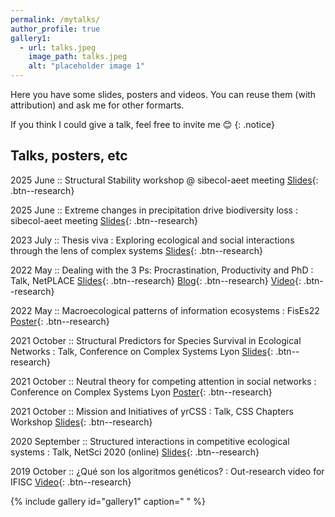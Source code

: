 ```yaml
---
permalink: /mytalks/
author_profile: true
gallery1:
  - url: talks.jpeg
    image_path: talks.jpeg
    alt: "placeholder image 1"
---
```

Here you have some slides, posters and videos.
You can reuse them (with attribution) and ask me for other formarts.

If you think I could give a talk, feel free to invite me :blush: 
{: .notice}

## Talks, posters, etc
2025 June  ::  Structural Stability workshop @ sibecol-aeet meeting [Slides](https://drive.google.com/file/d/1c_zlHLYqqKd5THnyjWQznLDSz1xWlVj6/view?usp=sharing){: .btn--research} 

2025 June  ::  Extreme changes in precipitation drive biodiversity loss
: sibecol-aeet meeting [Slides](https://drive.google.com/file/d/1-E_9hv9QfNlH_ZSGWlHTvuUzrHasW9_O/view?usp=sharing){: .btn--research} 

2023 July  ::  Thesis viva
:   Exploring ecological and social interactions through the lens of complex systems [Slides](https://violetavivi.github.io/files/thesis_viva_compressed.pdf){: .btn--research} 

2022 May  ::  Dealing with the 3 Ps: Procrastination, Productivity and PhD
:   Talk, NetPLACE [Slides](https://violetavivi.github.io/files/NetPLACEprocrastination.pdf){: .btn--research} [Blog](https://sites.google.com/view/netplace/schedule/blog/blogpost-003?authuser=0){: .btn--research} [Video](https://youtu.be/E1r2EOGwuSU?t=50){: .btn--research}

2022 May  ::  Macroecological patterns of information ecosystems
:  FisEs22 [Poster](https://violetavivi.github.io/files/fises22-poster.pdf){: .btn--research}

2021 October  ::  Structural Predictors for Species Survival in Ecological Networks
:  Talk, Conference on Complex Systems Lyon  [Slides](https://violetavivi.github.io/files/structuredPredictors-talk-donana.pdf){: .btn--research}

2021 October  ::  Neutral theory for competing attention in social networks
:   Conference on Complex Systems Lyon [Poster](https://violetavivi.github.io/files/posterCCSLyon.pdf){: .btn--research}

2021 October  ::  Mission and Initiatives of yrCSS
:   Talk, CSS Chapters Workshop [Slides](https://violetavivi.github.io/files/CCSLyon2021-LocalChapter.pdf){: .btn--research}

2020 September  ::  Structured interactions in competitive ecological systems
:   Talk, NetSci 2020 (online)  [Slides](https://violetavivi.github.io/files/CCSLyon2021-LocalChapter.pdf){: .btn--research}

2019 October  ::  ¿Qué son los algoritmos genéticos?
:   Out-research video for IFISC  [Video](https://youtu.be/K88hTnzo-tI){: .btn--research}



{% include gallery id="gallery1" caption=" " %}
